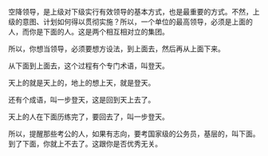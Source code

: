 空降领导，是上级对下级实行有效领导的基本方式，也是最重要的方式。不然，上级的意图、计划如何得以贯彻实施？所以，一个单位的最高领导，必须是上面的人，而你是下面的人。这是两个相互相对立的集团。

所以，你想当领导，必须要想方设法，到上面去，然后再从上面下来。

从下面到上面去，这个过程有个专门术语，叫登天。

天上的就是天上的，地上的想上天，就是登天。

还有个成语，叫一步登天，这是回到天上去了。

天上的人在下面历练完了，要回去了，叫一步登天。

所以，提醒那些考公的人，如果有志向，要考国家级的公务员，基层的，叫下面。到了下面，你就上不去了。这跟你是否优秀无关。
